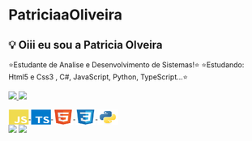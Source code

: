 # PatriciaaOliveira
## 💡 Oiii eu sou a Patricia Olveira
⭐Estudante de Analise e Desenvolvimento de Sistemas!⭐
⭐Estudando: Html5 e Css3 , C#, JavaScript, Python, TypeScript...⭐

<div>
  <a href="htpps://github.com/PatriiciaaOliveira">
  <img height="180em" src="https://github-readme-stats.vercel.app/api?username=patriciaaoliveira&theme=omni&show_icons=true)"/>
  <img height="1600em" src="https://github-readme-stats.vercel.app/api/top-langs/?username=patriciaaoliveira&theme=omni&show_icons=true)"/> 
</div>
    
<div style="display: inline_block"><br>
  <img align="center" alt="Patricia-Js" height="30" width="40" src="https://raw.githubusercontent.com/devicons/devicon/master/icons/javascript/javascript-plain.svg">
  <img align="center" alt="Patricia-Ts" height="30" width="40" src="https://raw.githubusercontent.com/devicons/devicon/master/icons/typescript/typescript-plain.svg">
  <img align="center" alt="patricia-HTML" height="30" width="40" src="https://raw.githubusercontent.com/devicons/devicon/master/icons/html5/html5-original.svg">
  <img align="center" alt="Patricia-CSS" height="30" width="40" src="https://raw.githubusercontent.com/devicons/devicon/master/icons/css3/css3-original.svg">
  <img align="center" alt="Patricia-Python" height="30" width="40" src="https://raw.githubusercontent.com/devicons/devicon/master/icons/python/python-original.svg">
  
</div>

<div> 
  <a href="https://www.instagram.com/patriciaholiveira30/" target="_blank"><img src="https://img.shields.io/badge/-Instagram-%23E4405F?style=for-the-badge&logo=instagram&logoColor=white" target="_blank"></a>
  <a href="https://www.linkedin.com/in/patricia-oliveira-b05545261/" target="_blank"><img src="https://img.shields.io/badge/-LinkedIn-%230077B5?style=for-the-badge&logo=linkedin&logoColor=white" target="_blank"></a> 
  </div>

